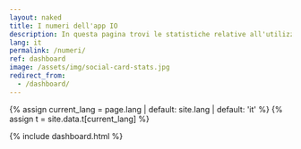 ```yaml
---
layout: naked
title: I numeri dell'app IO
description: In questa pagina trovi le statistiche relative all'utilizzo dell'app IO, aggiornate quotidianamente.
lang: it
permalink: /numeri/
ref: dashboard
image: /assets/img/social-card-stats.jpg
redirect_from:
  - /dashboard/
---
```


{% assign current_lang = page.lang | default: site.lang | default: 'it' %}
{% assign t = site.data.t[current_lang] %}

{% include dashboard.html %}
